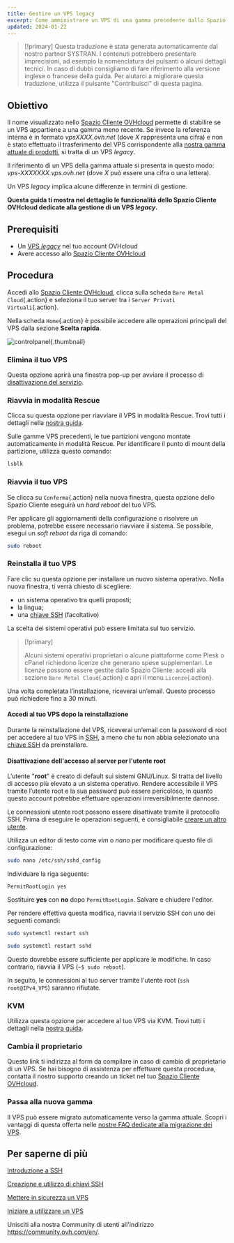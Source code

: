 ```yaml
---
title: Gestire un VPS legacy
excerpt: Come amministrare un VPS di una gamma precedente dallo Spazio Cliente OVHcloud
updated: 2024-01-22
---
```


> [!primary]
> Questa traduzione è stata generata automaticamente dal nostro partner SYSTRAN. I contenuti potrebbero presentare imprecisioni, ad esempio la nomenclatura dei pulsanti o alcuni dettagli tecnici. In caso di dubbi consigliamo di fare riferimento alla versione inglese o francese della guida. Per aiutarci a migliorare questa traduzione, utilizza il pulsante "Contribuisci" di questa pagina.
>

## Obiettivo

Il nome visualizzato nello [Spazio Cliente OVHcloud](https://www.ovh.com/auth/?action=gotomanager&from=https://www.ovh.it/&ovhSubsidiary=it) permette di stabilire se un VPS appartiene a una gamma meno recente. Se invece la referenza interna è in formato *vpsXXXX.ovh.net* (dove *X* rappresenta una cifra) e non è stato effettuato il trasferimento del VPS corrispondente alla [nostra gamma attuale di prodotti](https://www.ovhcloud.com/it/vps/), si tratta di un VPS *legacy*. 

Il riferimento di un VPS della gamma attuale si presenta in questo modo: *vps-XXXXXXX.vps.ovh.net* (dove *X* può essere una cifra o una lettera).

Un VPS *legacy* implica alcune differenze in termini di gestione.

**Questa guida ti mostra nel dettaglio le funzionalità dello Spazio Cliente OVHcloud dedicate alla gestione di un VPS *legacy*.**

## Prerequisiti

- Un [VPS *legacy*](https://www.ovhcloud.com/it/vps/) nel tuo account OVHcloud
- Avere accesso allo [Spazio Cliente OVHcloud](https://www.ovh.com/auth/?action=gotomanager&from=https://www.ovh.it/&ovhSubsidiary=it)

## Procedura

Accedi allo [Spazio Cliente OVHcloud](https://www.ovh.com/auth/?action=gotomanager&from=https://www.ovh.it/&ovhSubsidiary=it), clicca sulla scheda `Bare Metal Cloud`{.action} e seleziona il tuo server tra i `Server Privati Virtuali`{.action}.

Nella scheda `Home`{.action} è possibile accedere alle operazioni principali del VPS dalla sezione **Scelta rapida**.

![controlpanel](legacy_vps_1.png){.thumbnail}

### Elimina il tuo VPS

Questa opzione aprirà una finestra pop-up per avviare il processo di [disattivazione del servizio](how_to_cancel_services1.).

### Riavvia in modalità Rescue

Clicca su questa opzione per riavviare il VPS in modalità Rescue. Trovi tutti i dettagli nella [nostra guida](rescue1.).

Sulle gamme VPS precedenti, le tue partizioni vengono montate automaticamente in modalità Rescue. Per identificare il punto di mount della partizione, utilizza questo comando:

```bash
lsblk
```

### Riavvia il tuo VPS

Se clicca su `Conferma`{.action} nella nuova finestra, questa opzione dello Spazio Cliente eseguirà un *hard reboot* del tuo VPS.

Per applicare gli aggiornamenti della configurazione o risolvere un problema, potrebbe essere necessario riavviare il sistema. Se possibile, esegui un *soft reboot* da riga di comando:

```bash
sudo reboot
```

### Reinstalla il tuo VPS

Fare clic su questa opzione per installare un nuovo sistema operativo. Nella nuova finestra, ti verrà chiesto di scegliere:

- un sistema operativo tra quelli proposti;
- la lingua;
- una [chiave SSH](creating-ssh-keys-dedicated1.) (facoltativo)

La scelta dei sistemi operativi può essere limitata sul tuo servizio.

> [!primary]
>
> Alcuni sistemi operativi proprietari o alcune piattaforme come Plesk o cPanel richiedono licenze che generano spese supplementari. Le licenze possono essere gestite dallo Spazio Cliente: accedi alla sezione `Bare Metal Cloud`{.action} e apri il menu `Licenze`{.action}.

Una volta completata l’installazione, riceverai un’email. Questo processo può richiedere fino a 30 minuti.

#### Accedi al tuo VPS dopo la reinstallazione

Durante la reinstallazione del VPS, riceverai un’email con la password di root per accedere al tuo VPS in [SSH](ssh_introduction1.), a meno che tu non abbia selezionato una [chiave SSH](creating-ssh-keys-dedicated1.) da preinstallare.

#### Disattivazione dell'accesso al server per l'utente root

L’utente "**root**" è creato di default sui sistemi GNU/Linux. Si tratta del livello di accesso più elevato a un sistema operativo. Rendere accessibile il VPS tramite l’utente root e la sua password può essere pericoloso, in quanto questo account potrebbe effettuare operazioni irreversibilmente dannose.

Le connessioni utente root possono essere disattivate tramite il protocollo SSH. Prima di eseguire le operazioni seguenti, è consigliabile [creare un altro utente](secure_your_vps#createuser.).

Utilizza un editor di testo come *vim* o *nano* per modificare questo file di configurazione:

```bash
sudo nano /etc/ssh/sshd_config
```

Individuare la riga seguente:

```console
PermitRootLogin yes 
```

Sostituire **yes** con **no** dopo `PermitRootLogin`. Salvare e chiudere l'editor.

Per rendere effettiva questa modifica, riavvia il servizio SSH con uno dei seguenti comandi:

```bash
sudo systemctl restart ssh
```

```bash
sudo systemctl restart sshd
```

Questo dovrebbe essere sufficiente per applicare le modifiche. In caso contrario, riavvia il VPS (`~$ sudo reboot`).

In seguito, le connessioni al tuo server tramite l'utente root (`ssh root@IPv4_VPS`) saranno rifiutate.

### KVM

Utilizza questa opzione per accedere al tuo VPS via KVM. Trovi tutti i dettagli nella [nostra guida](using_kvm_for_vps1.).

### Cambia il proprietario

Questo link ti indirizza al form da compilare in caso di cambio di proprietario di un VPS. Se hai bisogno di assistenza per effettuare questa procedura, contatta il nostro supporto creando un ticket nel tuo [Spazio Cliente OVHcloud](https://www.ovh.com/auth/?action=gotomanager&from=https://www.ovh.it/&ovhSubsidiary=it).

### Passa alla nuova gamma

Il VPS può essere migrato automaticamente verso la gamma attuale. Scopri i vantaggi di questa offerta nelle [nostre FAQ dedicate alla migrazione dei VPS](https://www.ovhcloud.com/it/vps/vps-offer-migration/).

## Per saperne di più

[Introduzione a SSH](ssh_introduction1.)

[Creazione e utilizzo di chiavi SSH](creating-ssh-keys-dedicated1.)

[Mettere in sicurezza un VPS](secure_your_vps1.)

[Iniziare a utilizzare un VPS](starting_with_a_vps1.)

Unisciti alla nostra Community di utenti all'indirizzo <https://community.ovh.com/en/>.
